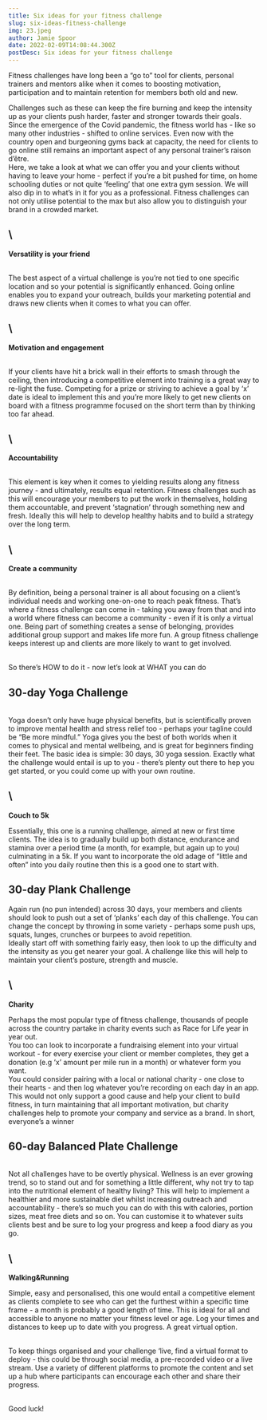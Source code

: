 ```yaml
---
title: Six ideas for your fitness challenge
slug: six-ideas-fitness-challenge
img: 23.jpeg
author: Jamie Spoor
date: 2022-02-09T14:08:44.300Z
postDesc: Six ideas for your fitness challenge
---
```


Fitness challenges have long been a “go to” tool for clients, personal trainers and mentors alike when it comes to boosting motivation, participation and to maintain retention for members both old and new.

Challenges such as these can keep the fire burning and keep the intensity up as your clients push harder, faster and stronger towards their goals.\
Since the emergence of the Covid pandemic, the fitness world has - like so many other industries - shifted to online services. Even now with the country open and burgeoning gyms back at capacity, the need for clients to go online still remains an important aspect of any personal trainer’s raison d’être.\
Here, we take a look at what we can offer you and your clients without having to leave your home - perfect if you’re a bit pushed for time, on home schooling duties or not quite ‘feeling’ that one extra gym session. We will also dip in to what’s in it for you as a professional. Fitness challenges can not only utilise potential to the max but also allow you to distinguish your brand in a crowded market.

## \

**Versatility is your friend**

\
The best aspect of a virtual challenge is you’re not tied to one specific location and so your potential is significantly enhanced. Going online enables you to expand your outreach, builds your marketing potential and draws new clients when it comes to what you can offer.

## \

**Motivation and engagement**

\
If your clients have hit a brick wall in their efforts to smash through the ceiling, then introducing a competitive element into training is a great way to re-light the fuse. Competing for a prize or striving to achieve a goal by ‘x’ date is ideal to implement this and you’re more likely to get new clients on board with a fitness programme focused on the short term than by thinking too far ahead.

## \

**Accountability**

\
This element is key when it comes to yielding results along any fitness journey - and ultimately, results equal retention. Fitness challenges such as this will encourage your members to put the work in themselves, holding them accountable, and prevent ‘stagnation’ through something new and fresh. Ideally this will help to develop healthy habits and to build a strategy over the long term.

## \

**Create a community**

\
By definition, being a personal trainer is all about focusing on a client’s individual needs and working one-on-one to reach peak fitness. That’s where a fitness challenge can come in - taking you away from that and into a world where fitness can become a community - even if it is only a virtual one. Being part of something creates a sense of belonging, provides additional group support and makes life more fun. A group fitness challenge keeps interest up and clients are more likely to want to get involved.

\
So there’s HOW to do it - now let’s look at WHAT you can do

## **30-day Yoga Challenge**

\
Yoga doesn’t only have huge physical benefits, but is scientifically proven to improve mental health and stress relief too - perhaps your tagline could be “Be more mindful.” Yoga gives you the best of both worlds when it comes to physical and mental wellbeing, and is great for beginners finding their feet. The basic idea is simple: 30 days, 30 yoga session. Exactly what the challenge would entail is up to you - there’s plenty out there to hep you get started, or you could come up with your own routine.

## \

**Couch to 5k**

Essentially, this one is a running challenge, aimed at new or first time clients. The idea is to gradually build up both distance, endurance and stamina over a period time (a month, for example, but again up to you) culminating in a 5k. If you want to incorporate the old adage of “little and often” into you daily routine then this is a good one to start with.

## **30-day Plank Challenge**

Again run (no pun intended) across 30 days, your members and clients should look to push out a set of ‘planks’ each day of this challenge. You can change the concept by throwing in some variety - perhaps some push ups, squats, lunges, crunches or burpees to avoid repetition.\
Ideally start off with something fairly easy, then look to up the difficulty and the intensity as you get nearer your goal. A challenge like this will help to maintain your client’s posture, strength and muscle.

## \

**Charity**

Perhaps the most popular type of fitness challenge, thousands of people across the country partake in charity events such as Race for Life year in year out.\
You too can look to incorporate a fundraising element into your virtual workout - for every exercise your client or member completes, they get a donation (e.g ‘x’ amount per mile run in a month) or whatever form you want.\
You could consider pairing with a local or national charity - one close to their hearts - and then log whatever you’re recording on each day in an app.\
This would not only support a good cause and help your client to build fitness, in turn maintaining that all important motivation, but charity challenges help to promote your company and service as a brand. In short, everyone’s a winner

## **60-day Balanced Plate Challenge**

\
Not all challenges have to be overtly physical. Wellness is an ever growing trend, so to stand out and for something a little different, why not try to tap into the nutritional element of healthy living? This will help to implement a healthier and more sustainable diet whilst increasing outreach and accountability - there’s so much you can do with this with calories, portion sizes, meat free diets and so on. You can customise it to whatever suits clients best and be sure to log your progress and keep a food diary as you go.

## \

**Walking&Running**

Simple, easy and personalised, this one would entail a competitive element as clients complete to see who can get the furthest within a specific time frame - a month is probably a good length of time. This is ideal for all and accessible to anyone no matter your fitness level or age. Log your times and distances to keep up to date with you progress. A great virtual option.

\
To keep things organised and your challenge ‘live, find a virtual format to deploy - this could be through social media, a pre-recorded video or a live stream. Use a variety of different platforms to promote the content and set up a hub where participants can encourage each other and share their progress.

\
Good luck!
